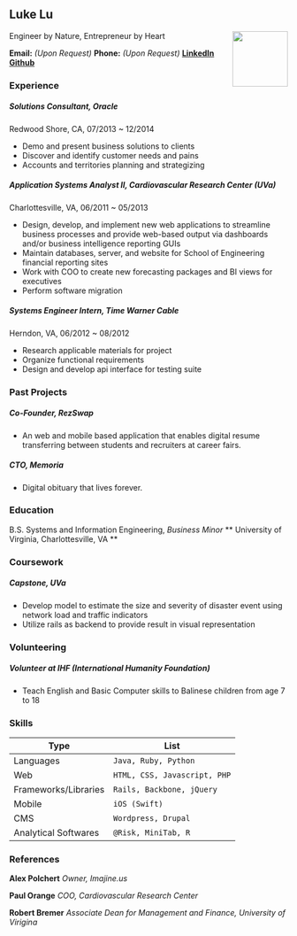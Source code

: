 [linkedin]: https://www.linkedin.com/in/lukeqlu
[github]: https://github.com/lusketeer

## Luke Lu
Engineer by Nature, Entrepreneur by Heart
<img style="float: right" width="100px;" src="http://www.lusketeer.com/img/linkedin.png">

**Email:** _(Upon Request)_
**Phone:** _(Upon Request)_
**[LinkedIn][linkedin]**
**[Github][github]**

### Experience
##### Solutions Consultant, _Oracle_
Redwood Shore, CA,  07/2013 ~ 12/2014

* Demo and present business solutions to clients
* Discover and identify customer needs and pains
* Accounts and territories planning and strategizing

##### Application Systems Analyst II, _Cardiovascular Research Center (UVa)_
Charlottesville, VA,  06/2011 ~ 05/2013

* Design, develop, and implement new web applications to streamline business processes and provide web-based output via dashboards and/or business intelligence reporting GUIs
* Maintain databases, server, and website for School of Engineering financial reporting sites
* Work with COO to create new forecasting packages and BI views for executives
* Perform software migration

##### Systems Engineer Intern, _Time Warner Cable_  
Herndon, VA, 06/2012 ~ 08/2012

* Research applicable materials for project
* Organize functional requirements
* Design and develop api interface for testing suite

### Past Projects
##### Co-Founder, _RezSwap_
* An web and mobile based application that enables digital resume transferring between students and recruiters at career fairs.

##### CTO, _Memoria_
* Digital obituary that lives forever.

### Education
B.S. Systems and Information Engineering, _Business Minor_
** University of Virginia, Charlottesville, VA **

### Coursework
##### Capstone, _UVa_
* Develop model to estimate the size and severity of disaster event using network load and traffic indicators
* Utilize rails as backend to provide result in visual representation

### Volunteering
##### Volunteer at IHF (International Humanity Foundation)
* Teach English and Basic Computer skills to Balinese children from age 7 to 18

### Skills
| Type                  | List                         |
| --------------------- | ---------------------------  |
| Languages             | `Java, Ruby, Python`         |
| Web                   | `HTML, CSS, Javascript, PHP` |
| Frameworks/Libraries  | `Rails, Backbone, jQuery`    |
| Mobile                | `iOS (Swift)`                |
| CMS                   | `Wordpress, Drupal`          |
| Analytical Softwares  | `@Risk, MiniTab, R`          |

### References
**Alex Polchert**
_Owner, Imajine.us_

**Paul Orange**
_COO, Cardiovascular Research Center_

**Robert Bremer**
_Associate Dean for Management and Finance, University of Virigina_
